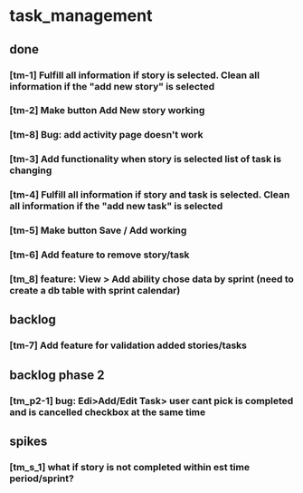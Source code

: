 # task_management

## done
### [tm-1] Fulfill all information if story is selected. Clean all information if the "add new story" is selected
### [tm-2] Make button Add New story working
### [tm-8] Bug: add activity page doesn't work
### [tm-3] Add functionality when story is selected list of task is changing
### [tm-4] Fulfill all information if story and task is selected. Clean all information if the "add new task" is selected
### [tm-5] Make button Save / Add working
### [tm-6] Add feature to remove story/task
### [tm_8] feature: View > Add ability chose data by sprint (need to create a db table with sprint calendar) 

## backlog

### [tm-7] Add feature for validation added stories/tasks


## backlog phase 2
### [tm_p2-1] bug: Edi>Add/Edit Task> user cant pick is completed and is cancelled checkbox at the same time

## spikes
### [tm_s_1] what if story is not completed within est time period/sprint?
